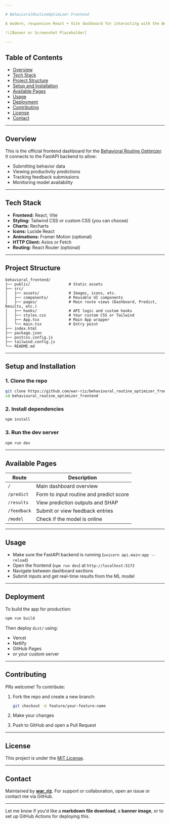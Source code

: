 ```yaml
---

# BehavioralRoutineOptimizer Frontend

A modern, responsive React + Vite dashboard for interacting with the Behavioral Routine Optimizer backend. This interface allows users to make predictions, view results, submit feedback, and monitor the model status in real time.

!\[Banner or Screenshot Placeholder]

---
```


## Table of Contents

* [Overview](#overview)
* [Tech Stack](#tech-stack)
* [Project Structure](#project-structure)
* [Setup and Installation](#setup-and-installation)
* [Available Pages](#available-pages)
* [Usage](#usage)
* [Deployment](#deployment)
* [Contributing](#contributing)
* [License](#license)
* [Contact](#contact)

---

## Overview

This is the official frontend dashboard for the [Behavioral Routine Optimizer](https://github.com/war-riz/behavioural_routine_optimizer_frontend). It connects to the FastAPI backend to allow:

* Submitting behavior data
* Viewing productivity predictions
* Tracking feedback submissions
* Monitoring model availability

---

## Tech Stack

* **Frontend:** React, Vite
* **Styling:** Tailwind CSS or custom CSS (you can choose)
* **Charts:** Recharts
* **Icons:** Lucide React
* **Animations:** Framer Motion (optional)
* **HTTP Client:** Axios or Fetch
* **Routing:** React Router (optional)

---

## Project Structure

```
behavioral_frontend/
├── public/                 # Static assets
├── src/
│   ├── assets/             # Images, icons, etc.
│   ├── components/         # Reusable UI components
│   ├── pages/              # Main route views (Dashboard, Predict, Results, etc.)
│   ├── hooks/              # API logic and custom hooks
│   ├── styles.css          # Your custom CSS or Tailwind
│   ├── App.tsx             # Main App wrapper
│   └── main.tsx            # Entry point
├── index.html
├── package.json
├── postcss.config.js
├── tailwind.config.js
└── README.md
```

---

## Setup and Installation

### 1. Clone the repo

```bash
git clone https://github.com/war-riz/behavioural_routine_optimizer_frontend.git
cd behavioural_routine_optimizer_frontend
```

### 2. Install dependencies

```bash
npm install
```

### 3. Run the dev server

```bash
npm run dev
```

---

## Available Pages

| Route       | Description                             |
| ----------- | --------------------------------------- |
| `/`         | Main dashboard overview                 |
| `/predict`  | Form to input routine and predict score |
| `/results`  | View prediction outputs and SHAP        |
| `/feedback` | Submit or view feedback entries         |
| `/model`    | Check if the model is online            |

---

## Usage

* Make sure the FastAPI backend is running (`uvicorn api.main:app --reload`)
* Open the frontend (`npm run dev`) at `http://localhost:5173`
* Navigate between dashboard sections
* Submit inputs and get real-time results from the ML model

---

## Deployment

To build the app for production:

```bash
npm run build
```

Then deploy `dist/` using:

* Vercel
* Netlify
* GitHub Pages
* or your custom server

---

## Contributing

PRs welcome! To contribute:

1. Fork the repo and create a new branch:

   ```bash
   git checkout -b feature/your-feature-name
   ```
2. Make your changes
3. Push to GitHub and open a Pull Request

---

## License

This project is under the [MIT License](LICENSE).

---

## Contact

Maintained by [**war\_riz**](https://github.com/war-riz).
For support or collaboration, open an issue or contact me via GitHub.

---

Let me know if you'd like a **markdown file download**, a **banner image**, or to set up GitHub Actions for deploying this.
